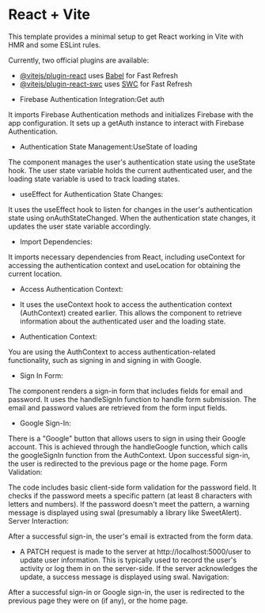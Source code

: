 # React + Vite

This template provides a minimal setup to get React working in Vite with HMR and some ESLint rules.

Currently, two official plugins are available:

- [@vitejs/plugin-react](https://github.com/vitejs/vite-plugin-react/blob/main/packages/plugin-react/README.md) uses [Babel](https://babeljs.io/) for Fast Refresh
- [@vitejs/plugin-react-swc](https://github.com/vitejs/vite-plugin-react-swc) uses [SWC](https://swc.rs/) for Fast Refresh


*  Firebase Authentication Integration:Get auth

It imports Firebase Authentication methods and initializes Firebase with the app configuration.
It sets up a getAuth instance to interact with Firebase Authentication.

+ Authentication State Management:UseState of loading

The component manages the user's authentication state using the useState hook. The user state variable holds the current authenticated user, and the loading state variable is used to track loading states.


- useEffect for Authentication State Changes:

It uses the useEffect hook to listen for changes in the user's authentication state using onAuthStateChanged. When the authentication state changes, it updates the user state variable accordingly.


+ Import Dependencies:

It imports necessary dependencies from React, including useContext for accessing the authentication context and useLocation for obtaining the current location.


* Access Authentication Context:

+ It uses the useContext hook to access the authentication context (AuthContext) created earlier. This allows the component to retrieve information about the authenticated user and the loading state.
- Authentication Context:

You are using the AuthContext to access authentication-related functionality, such as signing in and signing in with Google.
- Sign In Form:

The component renders a sign-in form that includes fields for email and password.
It uses the handleSignIn function to handle form submission.
The email and password values are retrieved from the form input fields.
- Google Sign-In:

There is a "Google" button that allows users to sign in using their Google account. This is achieved through the handleGoogle function, which calls the googleSignIn function from the AuthContext.
Upon successful sign-in, the user is redirected to the previous page or the home page.
Form Validation:

The code includes basic client-side form validation for the password field. It checks if the password meets a specific pattern (at least 8 characters with letters and numbers).
If the password doesn't meet the pattern, a warning message is displayed using swal (presumably a library like SweetAlert).
Server Interaction:

After a successful sign-in, the user's email is extracted from the form data.
+ A PATCH request is made to the server at http://localhost:5000/user to update user information. This is typically used to record the user's activity or log them in on the server-side.
If the server acknowledges the update, a success message is displayed using swal.
Navigation:

After a successful sign-in or Google sign-in, the user is redirected to the previous page they were on (if any), or the home page.